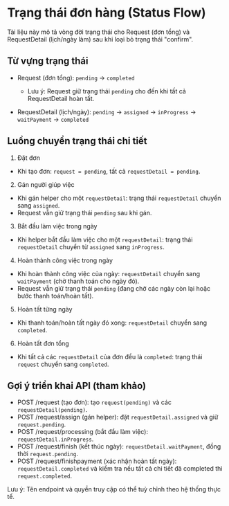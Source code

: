 # Trạng thái đơn hàng (Status Flow)

Tài liệu này mô tả vòng đời trạng thái cho Request (đơn tổng) và RequestDetail (lịch/ngày làm) sau khi loại bỏ trạng thái "confirm".

## Từ vựng trạng thái

- Request (đơn tổng): `pending` → `completed`
	- Lưu ý: Request giữ trạng thái `pending` cho đến khi tất cả RequestDetail hoàn tất.

- RequestDetail (lịch/ngày): `pending` → `assigned` → `inProgress` → `waitPayment` → `completed`

## Luồng chuyển trạng thái chi tiết

1) Đặt đơn
- Khi tạo đơn: `request = pending`, tất cả `requestDetail = pending`.

2) Gán người giúp việc
- Khi gán helper cho một `requestDetail`: trạng thái `requestDetail` chuyển sang `assigned`.
- Request vẫn giữ trạng thái `pending` sau khi gán.
3) Bắt đầu làm việc trong ngày
- Khi helper bắt đầu làm việc cho một `requestDetail`: trạng thái `requestDetail` chuyển từ `assigned` sang `inProgress`.

4) Hoàn thành công việc trong ngày
- Khi hoàn thành công việc của ngày: `requestDetail` chuyển sang `waitPayment` (chờ thanh toán cho ngày đó).
- Request vẫn giữ trạng thái `pending` (đang chờ các ngày còn lại hoặc bước thanh toán/hoàn tất).

5) Hoàn tất từng ngày
- Khi thanh toán/hoàn tất ngày đó xong: `requestDetail` chuyển sang `completed`.

6) Hoàn tất đơn tổng
- Khi tất cả các `requestDetail` của đơn đều là `completed`: trạng thái `request` chuyển sang `completed`.

## Gợi ý triển khai API (tham khảo)

- POST /request (tạo đơn): tạo `request(pending)` và các `requestDetail(pending)`.
- POST /request/assign (gán helper): đặt `requestDetail.assigned` và giữ `request.pending`.
- POST /request/processing (bắt đầu làm việc): `requestDetail.inProgress`.
- POST /request/finish (kết thúc ngày): `requestDetail.waitPayment`, đồng thời `request.pending`.
- POST /request/finishpayment (xác nhận hoàn tất ngày): `requestDetail.completed` và kiểm tra nếu tất cả chi tiết đã completed thì `request.completed`.

Lưu ý: Tên endpoint và quyền truy cập có thể tuỳ chỉnh theo hệ thống thực tế.

